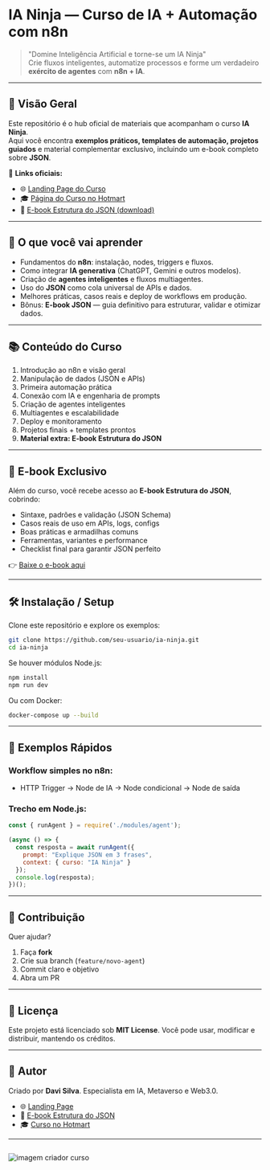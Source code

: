 # IA Ninja — Curso de IA + Automação com n8n

> "Domine Inteligência Artificial e torne-se um IA Ninja"  
> Crie fluxos inteligentes, automatize processos e forme um verdadeiro **exército de agentes** com **n8n + IA**.

---

## 🎯 Visão Geral

Este repositório é o hub oficial de materiais que acompanham o curso **IA Ninja**.  
Aqui você encontra **exemplos práticos, templates de automação, projetos guiados** e material complementar exclusivo, incluindo um e-book completo sobre **JSON**.

🔗 **Links oficiais:**
- 🌐 [Landing Page do Curso](https://novo-primeiro-app-2026.vercel.app/)  
- 🎓 [Página do Curso no Hotmart](https://hotmart.com/pt-br/marketplace/produtos/n8n-na-pratica-do-zero-a-criacao-de-um-exercito-de-agentes/S101896205J)  
- 📖 [E-book Estrutura do JSON (download)](./ebook%20json.pdf)  

---

## 🧩 O que você vai aprender

- Fundamentos do **n8n**: instalação, nodes, triggers e fluxos.  
- Como integrar **IA generativa** (ChatGPT, Gemini e outros modelos).  
- Criação de **agentes inteligentes** e fluxos multiagentes.  
- Uso do **JSON** como cola universal de APIs e dados.  
- Melhores práticas, casos reais e deploy de workflows em produção.  
- Bônus: **E-book JSON** — guia definitivo para estruturar, validar e otimizar dados.  

---

## 📚 Conteúdo do Curso

1. Introdução ao n8n e visão geral  
2. Manipulação de dados (JSON e APIs)  
3. Primeira automação prática  
4. Conexão com IA e engenharia de prompts  
5. Criação de agentes inteligentes  
6. Multiagentes e escalabilidade  
7. Deploy e monitoramento  
8. Projetos finais + templates prontos  
9. **Material extra: E-book Estrutura do JSON**  

---

## 📖 E-book Exclusivo

Além do curso, você recebe acesso ao **E-book Estrutura do JSON**, cobrindo:  
- Sintaxe, padrões e validação (JSON Schema)  
- Casos reais de uso em APIs, logs, configs  
- Boas práticas e armadilhas comuns  
- Ferramentas, variantes e performance  
- Checklist final para garantir JSON perfeito  

👉 [Baixe o e-book aqui](./ebook%20json.pdf)

---

## 🛠 Instalação / Setup

Clone este repositório e explore os exemplos:

```bash
git clone https://github.com/seu-usuario/ia-ninja.git
cd ia-ninja
````

Se houver módulos Node.js:

```bash
npm install
npm run dev
```

Ou com Docker:

```bash
docker-compose up --build
```

---

## 🚀 Exemplos Rápidos

### Workflow simples no n8n:

* HTTP Trigger → Node de IA → Node condicional → Node de saída

### Trecho em Node.js:

```js
const { runAgent } = require('./modules/agent');

(async () => {
  const resposta = await runAgent({
    prompt: "Explique JSON em 3 frases",
    context: { curso: "IA Ninja" }
  });
  console.log(resposta);
})();
```

---

## 🤝 Contribuição

Quer ajudar?

1. Faça **fork**
2. Crie sua branch (`feature/novo-agent`)
3. Commit claro e objetivo
4. Abra um PR

---

## 📜 Licença

Este projeto está licenciado sob **MIT License**.
Você pode usar, modificar e distribuir, mantendo os créditos.

---

## 👤 Autor

Criado por **Davi Silva**.
Especialista em IA, Metaverso e Web3.0.

* 🌐 [Landing Page](https://novo-primeiro-app-2026.vercel.app/)
* 📖 [E-book Estrutura do JSON](./ebook%20json.pdf)
* 🎓 [Curso no Hotmart](https://hotmart.com/pt-br/marketplace/produtos/n8n-na-pratica-do-zero-a-criacao-de-um-exercito-de-agentes/S101896205J)

---

```
```

![imagem criador curso ](https://static-media.hotmart.com/RPihVLrikOvc1OM1XgrgQoWktYY=/140x140/smart/filters:format(webp):background_color(white)/hotmart/product_contents/1f61d295-83bf-414f-ae1d-816cc1bc1930/543687897_18529913890026811_7803773789856421059_n.jpg?w=920)
